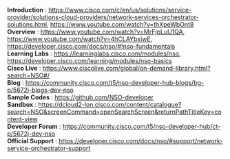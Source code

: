 **Introduction** : https://www.cisco.com/c/en/us/solutions/service-provider/solutions-cloud-providers/network-services-orchestrator-solutions.html, https://www.youtube.com/watch?v=thXpeWbOnt8<br/>
**Overview** : https://www.youtube.com/watch?v=MrFjpLuU1QA, https://www.youtube.com/watch?v=4hCLAYbxjwE, https://developer.cisco.com/docs/nso/#!nso-fundamentals<br/>
**Learning Labs** : https://learninglabs.cisco.com/modules/nso, https://developer.cisco.com/learning/modules/nso-basics<br/>
**Cisco Live** : https://www.ciscolive.com/global/on-demand-library.html?search=NSO#/<br/>
**Blog** : https://community.cisco.com/t5/nso-developer-hub-blogs/bg-p/5672j-blogs-dev-nso<br/>
**Sample Codes** : https://github.com/NSO-developer<br/>
**Sandbox** : https://dcloud2-lon.cisco.com/content/catalogue?search=NSO&screenCommand=openSearchScreen&returnPathTitleKey=content-view<br/>
**Developer Forum** : https://community.cisco.com/t5/nso-developer-hub/ct-p/5672j-dev-nso<br/>
**Official Support** : https://developer.cisco.com/docs/nso/#support/network-service-orchestrator-support<br/>